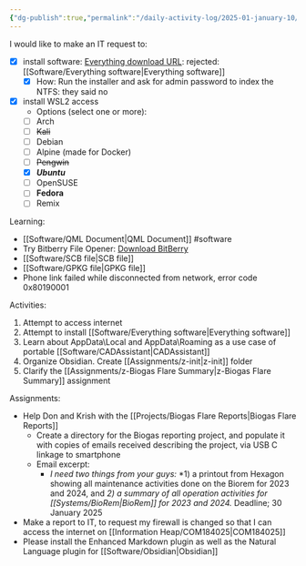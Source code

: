 ```yaml
---
{"dg-publish":true,"permalink":"/daily-activity-log/2025-01-january-10/","noteIcon":"","created":"2025-05-20T10:31:25.636-05:00"}
---
```


I would like to make an IT request to:
- [x] install software: [Everything download URL](voidtools.com.md): rejected: [[Software/Everything software\|Everything software]]
	- [x] How: Run the installer and ask for admin password to index the NTFS: they said no
- [x] install WSL2 access
	- Options (select one  or more):
	- [ ] Arch
	- [ ] ~~Kali~~
	- [ ] Debian
	- [ ] Alpine (made for Docker)
	- [ ] ~~Pengwin~~
	- [x] ***Ubuntu***
	- [ ] OpenSUSE
	- [ ] **Fedora**
	- [ ] Remix

Learning: 
- [[Software/QML Document\|QML Document]] #software
- Try Bitberry File Opener: [Download BitBerry](https://www.bitberry.com)
- [[Software/SCB file\|SCB file]]
- [[Software/GPKG file\|GPKG file]]
- Phone link failed while disconnected from network, error code 0x80190001


Activities:
1. Attempt to access internet
2. Attempt to install [[Software/Everything software\|Everything software]]
3. Learn about AppData\Local and AppData\Roaming as a use case of portable [[Software/CADAssistant\|CADAssistant]] 
4. Organize Obsidian. Create [[Assignments/z-init\|z-init]] folder
5. Clarify the [[Assignments/z-Biogas Flare Summary\|z-Biogas Flare Summary]] assignment

Assignments:
- Help Don and Krish with the [[Projects/Biogas Flare Reports\|Biogas Flare Reports]]
	- Create a directory for the Biogas reporting project, and populate it with copies of emails received describing the project, via USB C linkage to smartphone
	- Email excerpt:
		- *I need two things from your guys:*
			*1) a printout from Hexagon showing all maintenance activities done on the Biorem for 2023 and 2024, and 
			*2) a summary of all operation activities for [[Systems/BioRem\|BioRem]] for 2023 and 2024.*
			Deadline; 30 January 2025
- Make a report to IT, to request my firewall is changed so that I can  access the internet on [[Information Heap/COM184025\|COM184025]]
- Please install the Enhanced Markdown plugin  as well as the Natural Language plugin for [[Software/Obsidian\|Obsidian]]

